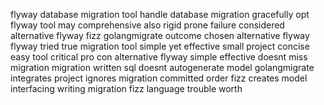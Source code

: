 flyway database migration tool handle database migration gracefully opt flyway tool may comprehensive also rigid prone failure considered alternative flyway fizz golangmigrate outcome chosen alternative flyway flyway tried true migration tool simple yet effective small project concise easy tool critical pro con alternative flyway simple effective doesnt miss migration migration written sql doesnt autogenerate model golangmigrate integrates project ignores migration committed order fizz creates model interfacing writing migration fizz language trouble worth